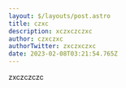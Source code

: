 ```yaml
---
layout: $/layouts/post.astro
title: czxc
description: xczxczczxc
author: czxczxc
authorTwitter: zxczxczxc
date: 2023-02-08T03:21:54.765Z
---
```

z﻿xczczczc